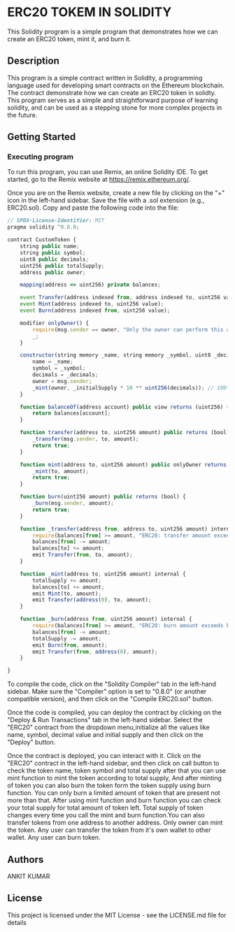 # ERC20 TOKEM  IN SOLIDITY

This Solidity program is a simple program that demonstrates how we can create an ERC20  token, mint it, and burn it.

## Description

This program is a simple contract written in Solidity, a programming language used for developing smart contracts on the Ethereum blockchain. The contract demonstrate how we can create an ERC20 token in solidty. This program serves as a simple and straightforward purpose of learning solidity, and can be used as a stepping stone for more complex projects in the future.

## Getting Started

### Executing program

To run this program, you can use Remix, an online Solidity IDE. To get started, go to the Remix website at https://remix.ethereum.org/.

Once you are on the Remix website, create a new file by clicking on the "+" icon in the left-hand sidebar. Save the file with a .sol extension (e.g., ERC20.sol). Copy and paste the following code into the file:

```javascript
// SPDX-License-Identifier: MIT
pragma solidity ^0.8.0;

contract CustomToken {
    string public name;
    string public symbol;
    uint8 public decimals;
    uint256 public totalSupply;
    address public owner;

    mapping(address => uint256) private balances;

    event Transfer(address indexed from, address indexed to, uint256 value); 
    event Mint(address indexed to, uint256 value);
    event Burn(address indexed from, uint256 value);

    modifier onlyOwner() {
        require(msg.sender == owner, "Only the owner can perform this action");
        _;
    }

    constructor(string memory _name, string memory _symbol, uint8 _decimals, uint256 _initialSupply) {
        name = _name;
        symbol = _symbol;
        decimals = _decimals;
        owner = msg.sender;
        _mint(owner, _initialSupply * 10 ** uint256(decimals)); // 100*10**1 = 1000
    }

    function balanceOf(address account) public view returns (uint256) {
        return balances[account];
    }

    function transfer(address to, uint256 amount) public returns (bool) {
        _transfer(msg.sender, to, amount);
        return true;
    }

    function mint(address to, uint256 amount) public onlyOwner returns (bool) {
        _mint(to, amount);
        return true;
    }

    function burn(uint256 amount) public returns (bool) {
        _burn(msg.sender, amount);
        return true;
    }

    function _transfer(address from, address to, uint256 amount) internal {
        require(balances[from] >= amount, "ERC20: transfer amount exceeds balance");
        balances[from] -= amount;
        balances[to] += amount;
        emit Transfer(from, to, amount);
    }

    function _mint(address to, uint256 amount) internal {
        totalSupply += amount;
        balances[to] += amount;
        emit Mint(to, amount);
        emit Transfer(address(0), to, amount);
    }

    function _burn(address from, uint256 amount) internal {
        require(balances[from] >= amount, "ERC20: burn amount exceeds balance");
        balances[from] -= amount;
        totalSupply -= amount;
        emit Burn(from, amount);
        emit Transfer(from, address(0), amount);
    }

}


```

To compile the code, click on the "Solidity Compiler" tab in the left-hand sidebar. Make sure the "Compiler" option is set to "0.8.0" (or another compatible version), and then click on the "Compile  ERC20.sol" button.

Once the code is compiled, you can deploy the contract by clicking on the "Deploy & Run Transactions" tab in the left-hand sidebar. Select the "ERC20" contract from the dropdown menu,initialize all the values like name, symbol, decimal value and initial supply and then click on the "Deploy" button.

Once the contract is deployed, you can interact with it. Click on the "ERC20" contract in the left-hand sidebar, and then click on call button to check the token name, token symbol and total supply after that you can use mint function to mint the token according to total supply, And after minting of token you can also burn the token form the token supply using burn function. You can only burn a limited amount of token that are present not more than that. After using mint function and burn function you can check your total supply for total amount of token left. Total supply of token changes every time you call the mint and burn function.You can also transfer tokens from one address to another address.
Only owner can mint the token.
Any user can transfer the token from it's own wallet to other wallet.
Any user can burn token.

## Authors

ANKIT KUMAR


## License

This project is licensed under the MIT License - see the LICENSE.md file for details
